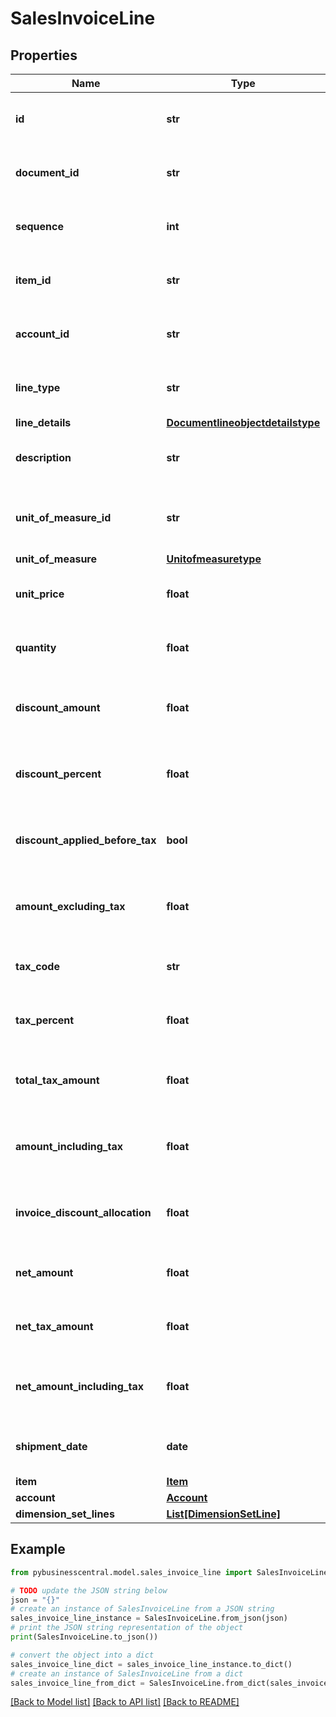 # SalesInvoiceLine


## Properties

Name | Type | Description | Notes
------------ | ------------- | ------------- | -------------
**id** | **str** | (v1.0) The id property for the Dynamics 365 Business Central salesInvoiceLine entity | [optional] 
**document_id** | **str** | (v1.0) The documentId property for the Dynamics 365 Business Central salesInvoiceLine entity | [optional] 
**sequence** | **int** | (v1.0) The sequence property for the Dynamics 365 Business Central salesInvoiceLine entity | [optional] 
**item_id** | **str** | (v1.0) The itemId property for the Dynamics 365 Business Central salesInvoiceLine entity | [optional] 
**account_id** | **str** | (v1.0) The accountId property for the Dynamics 365 Business Central salesInvoiceLine entity | [optional] 
**line_type** | **str** | (v1.0) The lineType property for the Dynamics 365 Business Central salesInvoiceLine entity | [optional] 
**line_details** | [**Documentlineobjectdetailstype**](Documentlineobjectdetailstype.md) |  | [optional] 
**description** | **str** | (v1.0) The description property for the Dynamics 365 Business Central salesInvoiceLine entity | [optional] 
**unit_of_measure_id** | **str** | (v1.0) The unitOfMeasureId property for the Dynamics 365 Business Central salesInvoiceLine entity | [optional] 
**unit_of_measure** | [**Unitofmeasuretype**](Unitofmeasuretype.md) |  | [optional] 
**unit_price** | **float** | (v1.0) The unitPrice property for the Dynamics 365 Business Central salesInvoiceLine entity | [optional] 
**quantity** | **float** | (v1.0) The quantity property for the Dynamics 365 Business Central salesInvoiceLine entity | [optional] 
**discount_amount** | **float** | (v1.0) The discountAmount property for the Dynamics 365 Business Central salesInvoiceLine entity | [optional] 
**discount_percent** | **float** | (v1.0) The discountPercent property for the Dynamics 365 Business Central salesInvoiceLine entity | [optional] 
**discount_applied_before_tax** | **bool** | (v1.0) The discountAppliedBeforeTax property for the Dynamics 365 Business Central salesInvoiceLine entity | [optional] 
**amount_excluding_tax** | **float** | (v1.0) The amountExcludingTax property for the Dynamics 365 Business Central salesInvoiceLine entity | [optional] 
**tax_code** | **str** | (v1.0) The taxCode property for the Dynamics 365 Business Central salesInvoiceLine entity | [optional] 
**tax_percent** | **float** | (v1.0) The taxPercent property for the Dynamics 365 Business Central salesInvoiceLine entity | [optional] 
**total_tax_amount** | **float** | (v1.0) The totalTaxAmount property for the Dynamics 365 Business Central salesInvoiceLine entity | [optional] 
**amount_including_tax** | **float** | (v1.0) The amountIncludingTax property for the Dynamics 365 Business Central salesInvoiceLine entity | [optional] 
**invoice_discount_allocation** | **float** | (v1.0) The invoiceDiscountAllocation property for the Dynamics 365 Business Central salesInvoiceLine entity | [optional] 
**net_amount** | **float** | (v1.0) The netAmount property for the Dynamics 365 Business Central salesInvoiceLine entity | [optional] 
**net_tax_amount** | **float** | (v1.0) The netTaxAmount property for the Dynamics 365 Business Central salesInvoiceLine entity | [optional] 
**net_amount_including_tax** | **float** | (v1.0) The netAmountIncludingTax property for the Dynamics 365 Business Central salesInvoiceLine entity | [optional] 
**shipment_date** | **date** | (v1.0) The shipmentDate property for the Dynamics 365 Business Central salesInvoiceLine entity | [optional] 
**item** | [**Item**](Item.md) |  | [optional] 
**account** | [**Account**](Account.md) |  | [optional] 
**dimension_set_lines** | [**List[DimensionSetLine]**](DimensionSetLine.md) |  | [optional] 

## Example

```python
from pybusinesscentral.model.sales_invoice_line import SalesInvoiceLine

# TODO update the JSON string below
json = "{}"
# create an instance of SalesInvoiceLine from a JSON string
sales_invoice_line_instance = SalesInvoiceLine.from_json(json)
# print the JSON string representation of the object
print(SalesInvoiceLine.to_json())

# convert the object into a dict
sales_invoice_line_dict = sales_invoice_line_instance.to_dict()
# create an instance of SalesInvoiceLine from a dict
sales_invoice_line_from_dict = SalesInvoiceLine.from_dict(sales_invoice_line_dict)
```
[[Back to Model list]](../README.md#documentation-for-models) [[Back to API list]](../README.md#documentation-for-api-endpoints) [[Back to README]](../README.md)


